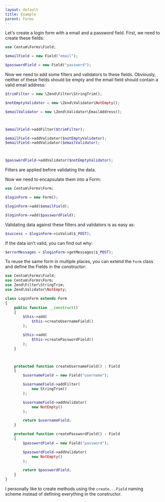 ```yaml
---
layout: default
title: Example
parent: Forms
---
```




Let's create a login form with a email and a password field.
First, we need to create these fields:

```php
use Centum\Forms\Field;

$emailField = new Field("email");

$passwordField = new Field("password");
```

Now we need to add some filters and validators to these fields.
Obviously, neither of these fields should be empty and the email field should contain a valid email address:

```php
$trimFilter = new \Zend\Filter\StringTrim();

$notEmptyValidator = new \Zend\Validator\NotEmpty();

$emailValidator = new \Zend\Validator\EmailAddress();



$emailField->addFilter($trimFilter);

$emailField->addValidator($notEmptyValidator);
$emailField->addValidator($emailValidator);



$passwordField->addValidator($notEmptyValidator);
```

Filters are applied before validating the data.

Now we need to encapsulate them into a Form:

```php
use Centum\Forms\Form;

$loginForm = new Form();

$loginForm->add($emailField);

$loginForm->add($passwordField);
```

Validating data against these filters and validators is as easy as:

```php
$success = $loginForm->isValid($_POST);
```

If the data isn't valid, you can find out why:

```php
$errorMessages = $loginForm->getMessages($_POST);
```

To reuse the same form in multiple places, you can extend the `Form` class and define the Fields in the constructor:

```php
use Centum\Forms\Field;
use Centum\Forms\Form;
use Zend\Filter\StringTrim;
use Zend\Validator\NotEmpty;

class LoginForm extends Form
{
    public function __construct()
    {
        $this->add(
            $this->createUsernameField()
        );

        $this->add(
            $this->createPasswordField()
        );
    }



    protected function createUsernameField() : Field
    {
        $usernameField = new Field("username");

        $usernameField->addFilter(
            new StringTrim()
        );

        $usernameField->addValidator(
            new NotEmpty()
        );

        return $usernameField;
    }

    protected function createPasswordField() : Field
    {
        $passwordField = new Field("password");

        $passwordField->addValidator(
            new NotEmpty()
        );

        return $passwordField;
    }
}
```

I personally like to create methods using the `create...Field` naming scheme instead of defining everything in the constructor.
